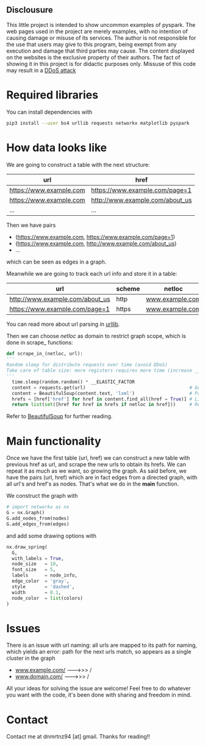 ## Disclousure
This little project is intended to show uncommon examples of pyspark.
The web pages used in the project are merely examples, 
with no intention of causing damage or misuse of its services. 
The author is not responsible for the use that users may give to this program, 
being exempt from any execution and damage that third parties may cause.
The content displayed on the websites is the exclusive property of their authors. 
The fact of showing it in this project is for didactic purposes only.
Missuse of this code may result in a [DDoS attack](https://es.wikipedia.org/wiki/Ataque_de_denegaci%C3%B3n_de_servicio)

# Required libraries

You can install dependencies with 

```bash
pip3 install --user bs4 urllib requests networkx matplotlib pyspark
```

# How data looks like

We are going to construct a table with the next structure:

url | href
----|-----
https://www.example.com | https://www.example.com/page=1
https://www.example.com | http://www.example.com/about_us
...             | ...

Then we have pairs 
* (https://www.example.com, https://www.example.com/page=1)
* (https://www.example.com, http://www.example.com/about_us)
* ...

which can be seen as edges in a graph.

Meanwhile we are going to track each url info and store it in a table:

url | scheme | netloc | path | parameters | query | fragment
----|--------|--------|------|------------|-------|---------
http://www.example.com/about_us | http | www.example.com | /about_us | | | 
https://www.example.com/page=1 | https | www.example.com | /page=1 | | |

You can read more about url parsing in [urllib](https://docs.python.org/3/library/urllib.parse.html#module-urllib.parse).

Then we can choose *netloc* as domain to restrict graph scope, which is  done in scrape_ functions:
```python
def scrape_in_(netloc, url):
'''
Random sleep for distribute requests over time (avoid DDoS)
Take care of table size: more registers requires more time (increase __ELASTIC_FACTOR)
'''
  time.sleep(random.random() * __ELASTIC_FACTOR
  content = requests.get(url)                                      # Get html code from url
  content = BeautifulSoup(content.text, 'lxml')                    # Parse html content. Tree representation from labels.
  hrefs = [href['href'] for href in content.find_all(href = True)] # List of all href labels
  return list(set([href for href in hrefs if netloc in href]))     # Returns the minimal list of hrefs which contains its domain
```
Refer to [BeautifulSoup](https://www.crummy.com/software/BeautifulSoup/) for further reading.

# Main functionality

Once we have the first table (url, href) we can construct a new table with previous href as url, and scrape the new urls to obtain its hrefs. We can repeat it as much as we want, so growing the graph. 
As said before, we have the pairs (url, href) which are in fact edges from a directed graph, with all url's and href's as nodes.
That's what we do in the **main** function.

We construct the graph with

```python
# import networkx as nx
G = nx.Graph()
G.add_nodes_from(nodes)
G.add_edges_from(edges)
```

and add some drawing options with

```python
nx.draw_spring(
  G,
  with_labels = True,
  node_size   = 10,
  font_size   = 5,
  labels      = node_info,
  edge_color  = 'gray',
  style       = 'dashed',
  width       = 0.1,
  node_color  = list(colors)
)
```


# Issues

There is an issue with url naming: all urls are mapped to its path for naming, which yields an error:
path for the next urls match, so appears as a single cluster in the graph
* www.example.com/ --->>> /
* www.domain.com/  --->>> /

All your ideas for solving the issue are welcome!
Feel free to do whatever you want with the code, it's been done with sharing and freedom in mind.


# Contact
Contact me at dnmrtnz94 [at] gmail.
Thanks for reading!!
